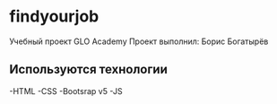 # findyourjob
Учебный проект GLO Academy
Проект выполнил: Борис Богатырёв
## Используются технологии
-HTML
-CSS
-Bootsrap v5
-JS
